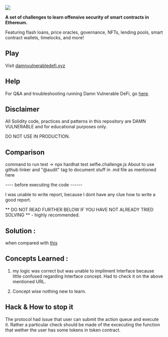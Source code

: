 ![](cover.png)

**A set of challenges to learn offensive security of smart contracts in Ethereum.**

Featuring flash loans, price oracles, governance, NFTs, lending pools, smart contract wallets, timelocks, and more!

## Play

Visit [damnvulnerabledefi.xyz](https://damnvulnerabledefi.xyz)

## Help

For Q&A and troubleshooting running Damn Vulnerable DeFi, go [here](https://github.com/tinchoabbate/damn-vulnerable-defi/discussions/categories/support-q-a-troubleshooting).

## Disclaimer

All Solidity code, practices and patterns in this repository are DAMN VULNERABLE and for educational purposes only.

DO NOT USE IN PRODUCTION.

## Comparison

command to run test -> npx hardhat test selfie.challenge.js About to use github linker and "@audit" tag to document stuff in .md file as mentioned here

---- before executing the code ------

I was unable to write report, because I dont have any clue how to write a good report.

** DO NOT READ FURTHER BELOW IF YOU HAVE NOT ALREADY TRIED SOLVING ** - highly recommended.

## Solution :

when compared with [this](https://medium.com/@JohnnyTime/damn-vulnerable-defi-v3-challenge-6-walkthrough-selfie-solution-2dd62fe89dd7)

## Concepts Learned :

1. my logic was correct but was unable to impliment Interface because little confused regarding Interface concept. Had to check it on the above mentioned URL.

2. Concept wise nothing new to learn.

## Hack & How to stop it

The protocol had issue that user can submit the action queue and execute it. Rather a particular check should be made of the excecuting the function that wether the user has some tokens in token contract.
